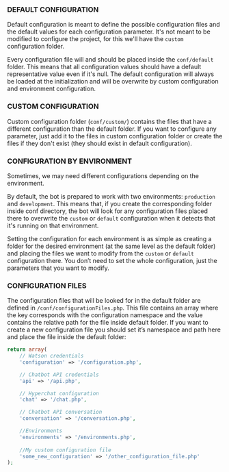 ### DEFAULT CONFIGURATION
Default configuration is meant to define the possible configuration files and the default values for each configuration parameter. It's not meant to be modified to configure the project, for this we'll have the `custom` configuration folder.

Every configuration file will and should be placed inside the `conf/default` folder.  This means that all configuration values should have a default representative value even if it's null. The default configuration will always be loaded at the initialization and will be overwrite by custom configuration and environment configuration.

### CUSTOM CONFIGURATION
Custom configuration folder (`conf/custom/`) contains the files that have a different configuration than the default folder. If you want to configure any parameter, just add it to the files in custom configuration folder or create the files if they don't exist (they should exist in default configuration).

### CONFIGURATION BY ENVIRONMENT
Sometimes, we may need different configurations depending on the environment.

By default, the bot is prepared to work with two environments: `production` and `development`. This means that, if you create the corresponding folder inside conf directory, the bot will look for any configuration files placed there to overwrite the `custom` or `default` configuration when it detects that it's running on that environment.

Setting the configuration for each environment is as simple as creating a folder for the desired environment (at the same level as the default folder) and placing the files we want to modify from the `custom` or `default` configuration there.
You don’t need to set the whole configuration, just the parameters that you want to modify. 

### CONFIGURATION FILES
The configuration files that will be looked for in the default folder are defined in `/conf/configurationFiles.php`.
This file contains an array where the key corresponds with the configuration namespace and the value contains the relative path for the file inside default folder. If you want to create a new configuration file you should set it’s namespace and path here and place the file inside the default folder:

```php
return array(
    // Watson credentials
    'configuration' => '/configuration.php',

    // Chatbot API credentials
    'api' => '/api.php',

    // Hyperchat configuration
    'chat' => '/chat.php',

    // Chatbot API conversation
    'conversation' => '/conversation.php',

    //Environments
    'environments' => '/environments.php',
    
    //My custom configuration file
    'some_new_configuration' => '/other_configuration_file.php'
);
```